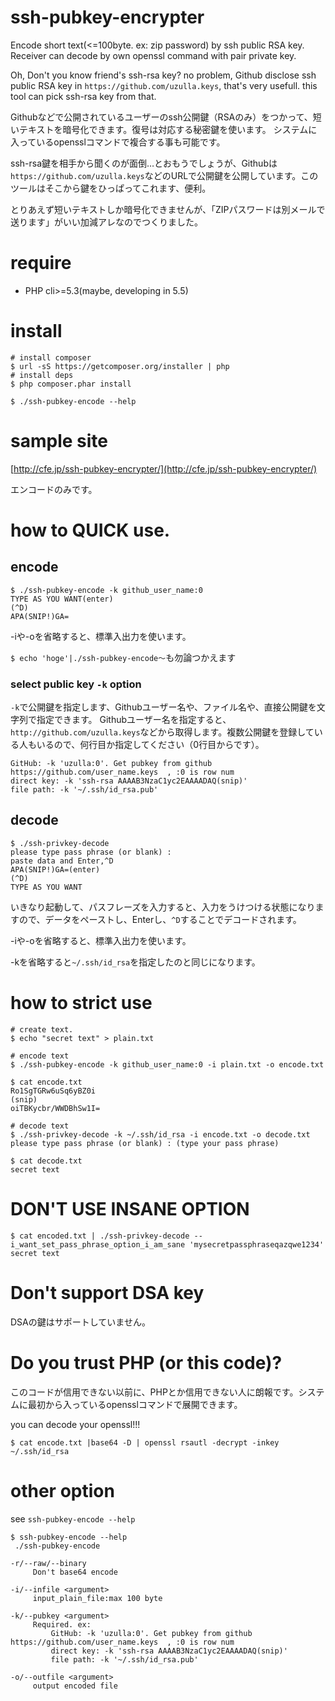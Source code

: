 ssh-pubkey-encrypter
==========================

Encode short text(<=100byte. ex: zip password) by ssh public RSA key. Receiver can decode by own openssl command with pair private key.

Oh, Don't you know friend's ssh-rsa key? no problem, Github disclose ssh public RSA key in `https://github.com/uzulla.keys`, that's very usefull. this tool can pick ssh-rsa key from that.


Githubなどで公開されているユーザーのssh公開鍵（RSAのみ）をつかって、短いテキストを暗号化できます。復号は対応する秘密鍵を使います。
システムに入っているopensslコマンドで複合する事も可能です。

ssh-rsa鍵を相手から聞くのが面倒…とおもうでしょうが、Githubは`https://github.com/uzulla.keys`などのURLで公開鍵を公開しています。このツールはそこから鍵をひっぱってこれます、便利。

とりあえず短いテキストしか暗号化できませんが、「ZIPパスワードは別メールで送ります」がいい加減アレなのでつくりました。

# require

- PHP cli>=5.3(maybe, developing in 5.5)

# install

```
# install composer
$ url -sS https://getcomposer.org/installer | php
# install deps
$ php composer.phar install

$ ./ssh-pubkey-encode --help
```

# sample site

[http://cfe.jp/ssh-pubkey-encrypter/](http://cfe.jp/ssh-pubkey-encrypter/)

エンコードのみです。


# how to QUICK use.

## encode

```
$ ./ssh-pubkey-encode -k github_user_name:0
TYPE AS YOU WANT(enter)
(^D)
APA(SNIP!)GA=
```

-iや-oを省略すると、標準入出力を使います。

`$ echo 'hoge'|./ssh-pubkey-encode〜`も勿論つかえます


### select public key `-k` option

`-k`で公開鍵を指定します、Githubユーザー名や、ファイル名や、直接公開鍵を文字列で指定できます。
Githubユーザー名を指定すると、`http://github.com/uzulla.keys`などから取得します。複数公開鍵を登録している人もいるので、何行目か指定してください（0行目からです）。

```
GitHub: -k 'uzulla:0'. Get pubkey from github https://github.com/user_name.keys  , :0 is row num
direct key: -k 'ssh-rsa AAAAB3NzaC1yc2EAAAADAQ(snip)'
file path: -k '~/.ssh/id_rsa.pub'
```

## decode

```
$ ./ssh-privkey-decode
please type pass phrase (or blank) :
paste data and Enter,^D
APA(SNIP!)GA=(enter)
(^D)
TYPE AS YOU WANT
```

いきなり起動して、パスフレーズを入力すると、入力をうけつける状態になりますので、データをペーストし、Enterし、`^D`することでデコードされます。

-iや-oを省略すると、標準入出力を使います。

-kを省略すると`~/.ssh/id_rsa`を指定したのと同じになります。


# how to strict use

```
# create text.
$ echo "secret text" > plain.txt

# encode text
$ ./ssh-pubkey-encode -k github_user_name:0 -i plain.txt -o encode.txt

$ cat encode.txt
Ro1SgTGRw6uSq6yBZ0i
(snip)
oiTBKycbr/WWDBhSw1I=

# decode text
$ ./ssh-privkey-decode -k ~/.ssh/id_rsa -i encode.txt -o decode.txt
please type pass phrase (or blank) : (type your pass phrase)

$ cat decode.txt
secret text
```


# DON'T USE INSANE OPTION

```
$ cat encoded.txt | ./ssh-privkey-decode --i_want_set_pass_phrase_option_i_am_sane 'mysecretpassphraseqazqwe1234'
secret text
```

# Don't support DSA key

DSAの鍵はサポートしていません。

# Do you trust PHP (or this code)?

このコードが信用できない以前に、PHPとか信用できない人に朗報です。システムに最初から入っているopensslコマンドで展開できます。

you can decode your openssl!!!

```
$ cat encode.txt |base64 -D | openssl rsautl -decrypt -inkey ~/.ssh/id_rsa
```

# other option

see `ssh-pubkey-encode --help`

```
$ ssh-pubkey-encode --help
 ./ssh-pubkey-encode

-r/--raw/--binary
     Don't base64 encode

-i/--infile <argument>
     input_plain_file:max 100 byte

-k/--pubkey <argument>
     Required. ex:
         GitHub: -k 'uzulla:0'. Get pubkey from github https://github.com/user_name.keys  , :0 is row num
         direct key: -k 'ssh-rsa AAAAB3NzaC1yc2EAAAADAQ(snip)'
         file path: -k '~/.ssh/id_rsa.pub'

-o/--outfile <argument>
     output encoded file
```
